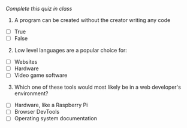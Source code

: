 *Complete this quiz in class*

1. A program can be created without the creator writing any code

-  [ ] True
-  [ ] False

2. Low level languages are a popular choice for:

-  [ ] Websites
-  [ ] Hardware
-  [ ] Video game software

3. Which one of these tools would most likely be in a web developer's environment?

-  [ ] Hardware, like a Raspberry Pi
-  [ ] Browser DevTools
-  [ ] Operating system documentation
